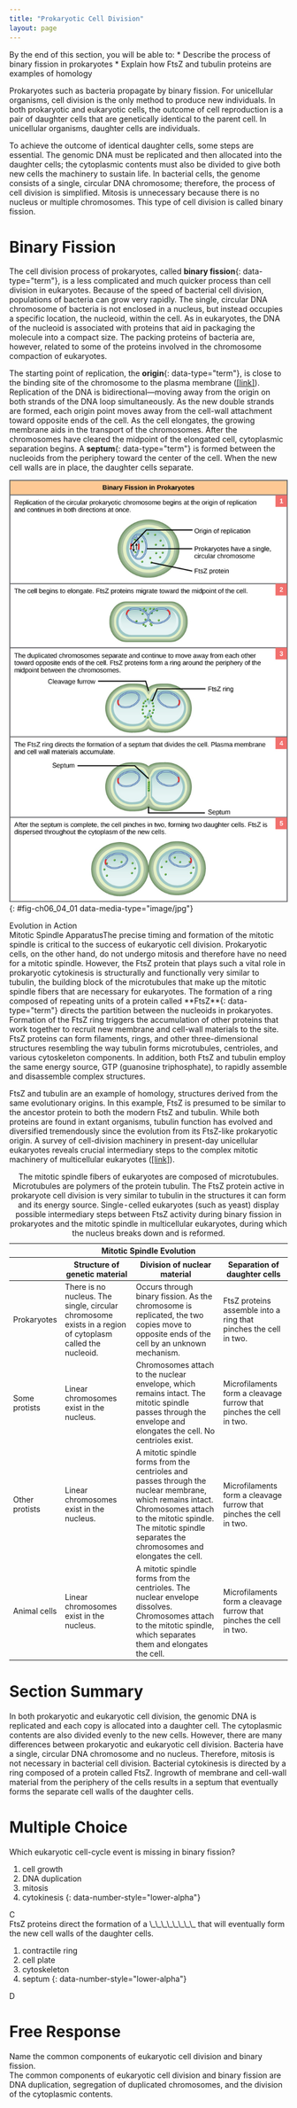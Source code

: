 ```yaml
---
title: "Prokaryotic Cell Division"
layout: page
---
```



<div data-type="abstract" markdown="1">
By the end of this section, you will be able to:
* Describe the process of binary fission in prokaryotes
* Explain how FtsZ and tubulin proteins are examples of homology

</div>

Prokaryotes such as bacteria propagate by binary fission. For unicellular organisms, cell division is the only method to produce new individuals. In both prokaryotic and eukaryotic cells, the outcome of cell reproduction is a pair of daughter cells that are genetically identical to the parent cell. In unicellular organisms, daughter cells are individuals.

To achieve the outcome of identical daughter cells, some steps are essential. The genomic DNA must be replicated and then allocated into the daughter cells; the cytoplasmic contents must also be divided to give both new cells the machinery to sustain life. In bacterial cells, the genome consists of a single, circular DNA chromosome; therefore, the process of cell division is simplified. Mitosis is unnecessary because there is no nucleus or multiple chromosomes. This type of cell division is called binary fission.

# Binary Fission

The cell division process of prokaryotes, called **binary fission**{: data-type="term"}, is a less complicated and much quicker process than cell division in eukaryotes. Because of the speed of bacterial cell division, populations of bacteria can grow very rapidly. The single, circular DNA chromosome of bacteria is not enclosed in a nucleus, but instead occupies a specific location, the nucleoid, within the cell. As in eukaryotes, the DNA of the nucleoid is associated with proteins that aid in packaging the molecule into a compact size. The packing proteins of bacteria are, however, related to some of the proteins involved in the chromosome compaction of eukaryotes.

The starting point of replication, the **origin**{: data-type="term"}, is close to the binding site of the chromosome to the plasma membrane ([\[link\]](#fig-ch06_04_01)). Replication of the DNA is bidirectional—moving away from the origin on both strands of the DNA loop simultaneously. As the new double strands are formed, each origin point moves away from the cell-wall attachment toward opposite ends of the cell. As the cell elongates, the growing membrane aids in the transport of the chromosomes. After the chromosomes have cleared the midpoint of the elongated cell, cytoplasmic separation begins. A **septum**{: data-type="term"} is formed between the nucleoids from the periphery toward the center of the cell. When the new cell walls are in place, the daughter cells separate.

 ![This illustration shows binary fission in prokaryotes. Replication of the single, circular chromosome begins at the origin of replication and continues simultaneously in both directions. As the DNA is replicated, the cell elongates and FtsZ proteins migrate toward the center of the cell, where they form a ring. The FtsZ ring directs the formation of a septum that divides the cell in two once DNA replication is complete.](../resources/Figure_06_04_01.jpg "The binary fission of a bacterium is outlined in five steps. (credit: modification of work by &#x201C;Mcstrother&#x201D;/Wikimedia Commons)"){: #fig-ch06_04_01 data-media-type="image/jpg"}

<div data-type="note" class="evolution non-majors" data-label="" markdown="1">
<div data-type="title">
Evolution in Action
</div>
<span data-type="title">Mitotic Spindle Apparatus</span>The precise timing and formation of the mitotic spindle is critical to the success of eukaryotic cell division. Prokaryotic cells, on the other hand, do not undergo mitosis and therefore have no need for a mitotic spindle. However, the FtsZ protein that plays such a vital role in prokaryotic cytokinesis is structurally and functionally very similar to tubulin, the building block of the microtubules that make up the mitotic spindle fibers that are necessary for eukaryotes. The formation of a ring composed of repeating units of a protein called **FtsZ**{: data-type="term"} directs the partition between the nucleoids in prokaryotes. Formation of the FtsZ ring triggers the accumulation of other proteins that work together to recruit new membrane and cell-wall materials to the site. FtsZ proteins can form filaments, rings, and other three-dimensional structures resembling the way tubulin forms microtubules, centrioles, and various cytoskeleton components. In addition, both FtsZ and tubulin employ the same energy source, GTP (guanosine triphosphate), to rapidly assemble and disassemble complex structures.

FtsZ and tubulin are an example of homology, structures derived from the same evolutionary origins. In this example, FtsZ is presumed to be similar to the ancestor protein to both the modern FtsZ and tubulin. While both proteins are found in extant organisms, tubulin function has evolved and diversified tremendously since the evolution from its FtsZ-like prokaryotic origin. A survey of cell-division machinery in present-day unicellular eukaryotes reveals crucial intermediary steps to the complex mitotic machinery of multicellular eukaryotes ([\[link\]](#tab-ch06_04_01)).

<table id="tab-ch06_04_01" summary="table x.x"><caption>The mitotic spindle fibers of eukaryotes are composed of microtubules. Microtubules are polymers of the protein tubulin. The FtsZ protein active in prokaryote cell division is very similar to tubulin in the structures it can form and its energy source. Single-celled eukaryotes (such as yeast) display possible intermediary steps between FtsZ activity during binary fission in prokaryotes and the mitotic spindle in multicellular eukaryotes, during which the nucleus breaks down and is reformed.</caption><thead>
<tr>
<th colspan="4">Mitotic Spindle Evolution</th>
</tr>
<tr>
<th />
<th>Structure of genetic material</th>
<th>Division of nuclear material</th>
<th>Separation of daughter cells</th>
</tr>
</thead><tbody>
<tr>
<td>Prokaryotes</td>
<td>There is no nucleus. The single, circular chromosome exists in a region of cytoplasm called the nucleoid.</td>
<td>Occurs through binary fission. As the chromosome is replicated, the two copies move to opposite ends of the cell by an unknown mechanism.</td>
<td>FtsZ proteins assemble into a ring that pinches the cell in two.</td>
</tr>
<tr>
<td>Some protists</td>
<td>Linear chromosomes exist in the nucleus.</td>
<td>Chromosomes attach to the nuclear envelope, which remains intact. The mitotic spindle passes through the envelope and elongates the cell. No centrioles exist.</td>
<td>Microfilaments form a cleavage furrow that pinches the cell in two.</td>
</tr>
<tr>
<td>Other protists</td>
<td>Linear chromosomes exist in the nucleus.</td>
<td>A mitotic spindle forms from the centrioles and passes through the nuclear membrane, which remains intact. Chromosomes attach to the mitotic spindle. The mitotic spindle separates the chromosomes and elongates the cell.</td>
<td>Microfilaments form a cleavage furrow that pinches the cell in two.</td>
</tr>
<tr>
<td>Animal cells</td>
<td>Linear chromosomes exist in the nucleus.</td>
<td>A mitotic spindle forms from the centrioles. The nuclear envelope dissolves.
Chromosomes attach to the mitotic spindle, which separates them and elongates the cell.</td>
<td>Microfilaments form a cleavage furrow that pinches the cell in two.</td>
</tr>
</tbody></table>
</div>

# Section Summary

In both prokaryotic and eukaryotic cell division, the genomic DNA is replicated and each copy is allocated into a daughter cell. The cytoplasmic contents are also divided evenly to the new cells. However, there are many differences between prokaryotic and eukaryotic cell division. Bacteria have a single, circular DNA chromosome and no nucleus. Therefore, mitosis is not necessary in bacterial cell division. Bacterial cytokinesis is directed by a ring composed of a protein called FtsZ. Ingrowth of membrane and cell-wall material from the periphery of the cells results in a septum that eventually forms the separate cell walls of the daughter cells.

# Multiple Choice

<div data-type="exercise">
<div data-type="problem" markdown="1">
Which eukaryotic cell-cycle event is missing in binary fission?

1.  cell growth
2.  DNA duplication
3.  mitosis
4.  cytokinesis
{: data-number-style="lower-alpha"}

</div>
<div data-type="solution" markdown="1">
C

</div>
</div>

<div data-type="exercise">
<div data-type="problem" markdown="1">
FtsZ proteins direct the formation of a \_\_\_\_\_\_\_\_ that will eventually form the new cell walls of the daughter cells.

1.  contractile ring
2.  cell plate
3.  cytoskeleton
4.  septum
{: data-number-style="lower-alpha"}

</div>
<div data-type="solution" markdown="1">
D

</div>
</div>

# Free Response

<div data-type="exercise">
<div data-type="problem" markdown="1">
Name the common components of eukaryotic cell division and binary fission.

</div>
<div data-type="solution" markdown="1">
The common components of eukaryotic cell division and binary fission are DNA duplication, segregation of duplicated chromosomes, and the division of the cytoplasmic contents.

</div>
</div>

